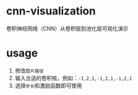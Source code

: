 # cnn-visualization
卷积神经网络（CNN）从卷积层到池化层可视化演示

# usage

1. 修改`图片路径`
2. 输入合适的卷积核，例如：`-1,2,1,-1,2,1,-1,2,1`
3. 选择`步长`和激励函数即可使用
